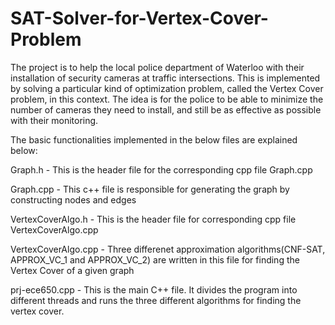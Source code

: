 # SAT-Solver-for-Vertex-Cover-Problem

The project is to help the local police department of Waterloo with their installation of security cameras at traffic intersections. This is implemented by solving a particular kind of optimization problem, called the Vertex Cover problem, in this context. The idea is for the police to be able to minimize the number of cameras they need to install, and still be as effective as possible with their monitoring.

The basic functionalities implemented in the below files are explained below:

Graph.h - This is the header file for the corresponding cpp file Graph.cpp

Graph.cpp - This c++ file is responsible for generating the graph by constructing nodes and edges

VertexCoverAlgo.h - This is the header file for corresponding cpp file VertexCoverAlgo.cpp

VertexCoverAlgo.cpp - Three differenet approximation algorithms(CNF-SAT, APPROX_VC_1 and APPROX_VC_2) are written in this file for finding the Vertex Cover of a given graph

prj-ece650.cpp - This is the main C++ file. It divides the program into different threads and runs the three different algorithms for finding the vertex cover.

